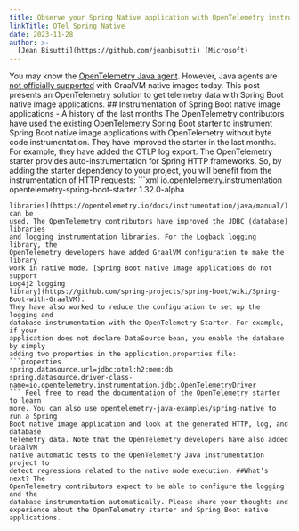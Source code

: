 ```yaml
---
title: Observe your Spring Native application with OpenTelemetry instrumentation
linkTitle: OTel Spring Native
date: 2023-11-28
author: >-
  [Jean Bisutti](https://github.com/jeanbisutti) (Microsoft)
---
```


You may know the [OpenTelemetry Java
agent](https://opentelemetry.io/docs/instrumentation/java/automatic/). However,
Java agents are [not officially
supported](https://github.com/oracle/graal/issues/1065) with GraalVM native
images today. This post presents an OpenTelemetry solution to get telemetry data
with Spring Boot native image applications. ## Instrumentation of Spring Boot
native image applications - A history of the last months The OpenTelemetry
contributors have used the existing OpenTelemetry Spring Boot starter to
instrument Spring Boot native image applications with OpenTelemetry without byte
code instrumentation. They have improved the starter in the last months. For
example, they have added the OTLP log export. The OpenTelemetry starter provides
auto-instrumentation for Spring HTTP frameworks. So, by adding the starter
dependency to your project, you will benefit from the instrumentation of HTTP
requests: ```xml
<dependencies>
  <dependency>
    <groupId>io.opentelemetry.instrumentation</groupId>
    <artifactId>opentelemetry-spring-boot-starter</artifactId>
    <version>1.32.0-alpha</version>
  </dependency>
</dependencies>
``` In addition to the starter, [OpenTelemetry instrumentation
libraries](https://opentelemetry.io/docs/instrumentation/java/manual/) can be
used. The OpenTelemetry contributors have improved the JDBC (database) libraries
and logging instrumentation libraries. For the Logback logging library, the
OpenTelemetry developers have added GraalVM configuration to make the library
work in native mode. [Spring Boot native image applications do not support
Log4j2 logging
library](https://github.com/spring-projects/spring-boot/wiki/Spring-Boot-with-GraalVM).
They have also worked to reduce the configuration to set up the logging and
database instrumentation with the OpenTelemetry Starter. For example, if your
application does not declare DataSource bean, you enable the database by simply
adding two properties in the application.properties file: ```properties
spring.datasource.url=jdbc:otel:h2:mem:db
spring.datasource.driver-class-name=io.opentelemetry.instrumentation.jdbc.OpenTelemetryDriver
``` Feel free to read the documentation of the OpenTelemetry starter to learn
more. You can also use opentelemetry-java-examples/spring-native to run a Spring
Boot native image application and look at the generated HTTP, log, and database
telemetry data. Note that the OpenTelemetry developers have also added GraalVM
native automatic tests to the OpenTelemetry Java instrumentation project to
detect regressions related to the native mode execution. ##What’s next? The
OpenTelemetry contributors expect to be able to configure the logging and the
database instrumentation automatically. Please share your thoughts and
experience about the OpenTelemetry starter and Spring Boot native applications.

